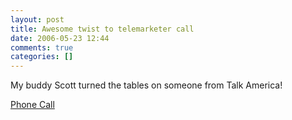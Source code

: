 ```yaml
---
layout: post
title: Awesome twist to telemarketer call
date: 2006-05-23 12:44
comments: true
categories: []
---
```

My buddy Scott turned the tables on someone from Talk America!

<a href="http://www.scottrouvalis.com/?p=720">Phone Call</a>
